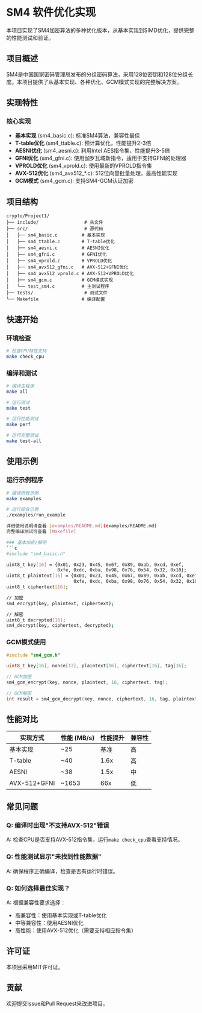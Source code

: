 # SM4 软件优化实现

本项目实现了SM4加密算法的多种优化版本，从基本实现到SIMD优化，提供完整的性能测试和验证。

## 项目概述

SM4是中国国家密码管理局发布的分组密码算法，采用128位密钥和128位分组长度。本项目提供了从基本实现、各种优化、GCM模式实现的完整解决方案。

## 实现特性

### 核心实现
- **基本实现** (sm4_basic.c): 标准SM4算法，兼容性最佳
- **T-table优化** (sm4_ttable.c): 预计算优化，性能提升2-3倍
- **AESNI优化** (sm4_aesni.c): 利用Intel AES指令集，性能提升3-5倍
- **GFNI优化** (sm4_gfni.c): 使用伽罗瓦域新指令，适用于支持GFNI的处理器
- **VPROLD优化** (sm4_vprold.c): 使用最新的VPROLD指令集
- **AVX-512优化** (sm4_avx512_*.c): 512位向量批量处理，最高性能实现
- **GCM模式** (sm4_gcm.c): 支持SM4-GCM认证加密

## 项目结构

```
crypto/Project1/
├── include/                 # 头文件
├── src/                     # 源代码
│   ├── sm4_basic.c         # 基本实现
│   ├── sm4_ttable.c        # T-table优化
│   ├── sm4_aesni.c         # AESNI优化
│   ├── sm4_gfni.c          # GFNI优化
│   ├── sm4_vprold.c        # VPROLD优化
│   ├── sm4_avx512_gfni.c   # AVX-512+GFNI优化
│   ├── sm4_avx512_vprold.c # AVX-512+VPROLD优化
│   ├── sm4_gcm.c           # GCM模式实现
│   └── test_sm4.c          # 主测试程序
├── tests/                   # 测试文件
└── Makefile                # 编译配置
```

## 快速开始

### 环境检查
```bash
# 检查CPU特性支持
make check_cpu
```

### 编译和测试
```bash
# 编译主程序
make all

# 运行测试
make test

# 运行性能测试
make perf

# 运行完整测试
make test-all
```

## 使用示例

### 运行示例程序
```bash
# 编译所有示例
make examples

# 运行综合示例
./examples/run_example

详细使用说明请查看 [examples/README.md](examples/README.md)
完整编译测试可查看 [Makefile]

### 基本加密/解密
```c
#include "sm4_basic.h"

uint8_t key[16] = {0x01, 0x23, 0x45, 0x67, 0x89, 0xab, 0xcd, 0xef,
                   0xfe, 0xdc, 0xba, 0x98, 0x76, 0x54, 0x32, 0x10};
uint8_t plaintext[16] = {0x01, 0x23, 0x45, 0x67, 0x89, 0xab, 0xcd, 0xef,
                         0xfe, 0xdc, 0xba, 0x98, 0x76, 0x54, 0x32, 0x10};
uint8_t ciphertext[16];

// 加密
sm4_encrypt(key, plaintext, ciphertext);

// 解密
uint8_t decrypted[16];
sm4_decrypt(key, ciphertext, decrypted);
```

### GCM模式使用
```c
#include "sm4_gcm.h"

uint8_t key[16], nonce[12], plaintext[16], ciphertext[16], tag[16];

// GCM加密
sm4_gcm_encrypt(key, nonce, plaintext, 16, ciphertext, tag);

// GCM解密
int result = sm4_gcm_decrypt(key, nonce, ciphertext, 16, tag, plaintext);
```

## 性能对比

| 实现方式 | 性能 (MB/s) | 性能提升 | 兼容性 |
|---------|-------------|---------|--------|
| 基本实现 | ~25 | 基准 | 高 |
| T-table | ~40 | 1.6x | 高 |
| AESNI | ~38 | 1.5x | 中 |
| AVX-512+GFNI | ~1653 | 66x | 低 |

## 常见问题

### Q: 编译时出现"不支持AVX-512"错误
A: 检查CPU是否支持AVX-512指令集，运行`make check_cpu`查看支持情况。

### Q: 性能测试显示"未找到性能数据"
A: 确保程序正确编译，检查是否有运行时错误。

### Q: 如何选择最佳实现？
A: 根据兼容性要求选择：
- 高兼容性：使用基本实现或T-table优化
- 中等兼容性：使用AESNI优化
- 高性能：使用AVX-512优化（需要支持相应指令集）

## 许可证

本项目采用MIT许可证。

## 贡献

欢迎提交Issue和Pull Request来改进项目。 
